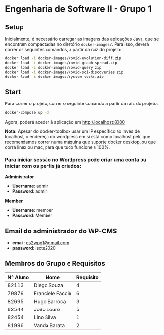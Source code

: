 # Engenharia de Software II - Grupo 1

## Setup

Inicialmente, é necessário carregar as imagens das aplicações Java, que se encontram compactadas no diretório `docker-images/`. Para isso, deverá correr os seguintes comandos, a partir da raiz do projeto:

```sh
docker load -i docker-images/covid-evolution-diff.zip
docker load -i docker-images/covid-graph-spread.zip
docker load -i docker-images/covid-query.zip
docker load -i docker-images/covid-sci-discoveries.zip
docker load -i docker-images/system-tests.zip
```

## Start
Para correr o projeto, correr o seguinte comando a partir da raiz do projeto:
```sh
docker-compose up -d
```

Agora, poderá aceder à aplicação em [http://localhost:8080](http://localhost:8080) 

**Nota:** Apesar do docker-toolbox usar um IP específico ao invés de localhost, o endereço do wordpress em si está como localhost pelo que recomendamos correr numa máquina que suporte docker desktop, ou que corra linux ou mac, para que tudo funcione a 100%.

### Para iniciar sessão no Wordpress pode criar uma conta ou iniciar com os perfis já criados:
**Administrator**
* **Username**: admin
* **Password**: admin

**Member**
* **Username**: member
* **Password**: Member

## Email do administrador do WP-CMS
* **email**: es2wpg1@gmail.com
* **password**: iscte2020

## Membros do Grupo e Requisitos

| N° Aluno | Nome             | Requisito |
| -------- | ---------------- | --------- |
| 82113    | Diego Souza      | 4         |
| 79879    | Franciele Faccin | 6         |
| 82695    | Hugo Barroca     | 3         |
| 82544    | João Louro       | 5         |
| 82454    | Lino Silva       | 1         |
| 81996    | Vanda Barata     | 2         |
